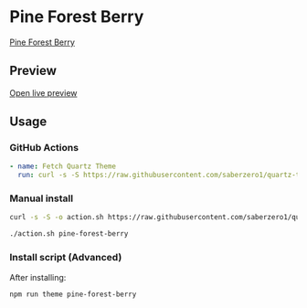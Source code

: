 # Pine Forest Berry

[Pine Forest Berry](#)

## Preview

[Open live preview](https://quartz-themes.github.io/pine-forest-berry/)

## Usage

### GitHub Actions

```yaml
- name: Fetch Quartz Theme
  run: curl -s -S https://raw.githubusercontent.com/saberzero1/quartz-themes/master/action.sh | bash -s -- pine-forest-berry
```

### Manual install

```bash
curl -s -S -o action.sh https://raw.githubusercontent.com/saberzero1/quartz-themes/master/action.sh

./action.sh pine-forest-berry
```

### Install script (Advanced)

After installing:

```bash
npm run theme pine-forest-berry
```
